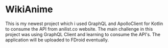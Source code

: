# WikiAnime
This is my newest project which i used GraphQL and ApolloClient for Kotlin to consume the API from anilist.co website.
The main challenge in this project was using GraphQL Client and learning to consume the API's. The application will be uploaded to FDroid eventually.
